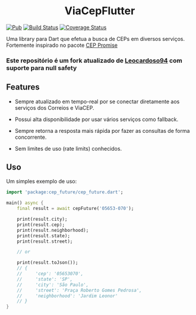 <h1 align="center">ViaCepFlutter</h1>

[![Pub](https://img.shields.io/pub/v/cep_future.svg)](https://pub.dartlang.org/packages/cep_future) [![Build Status](https://travis-ci.com/Leocardoso94/cep_future.svg?branch=master)](https://travis-ci.com/Leocardoso94/cep_future) [![Coverage Status](https://coveralls.io/repos/github/Leocardoso94/cep_future/badge.svg?branch=master)](https://coveralls.io/github/Leocardoso94/cep_future?branch=master)

Uma library para Dart que efetua a busca de CEPs em diversos serviços.
Fortemente inspirado no pacote [CEP Promise](https://github.com/filipedeschamps/cep-promise)

### Este repositório é um fork atualizado de [Leocardoso94](https://github.com/Leocardoso94/cep_future) com suporte para null safety

## Features

- Sempre atualizado em tempo-real por se conectar diretamente aos serviços dos Correios e ViaCEP.

- Possui alta disponibilidade por usar vários serviços como fallback.
- Sempre retorna a resposta mais rápida por fazer as consultas de forma concorrente.
- Sem limites de uso (rate limits) conhecidos.

## Uso

Um simples exemplo de uso:

```dart
import 'package:cep_future/cep_future.dart';

main() async {
    final result = await cepFuture('05653-070');

    print(result.city);
    print(result.cep);
    print(result.neighborhood);
    print(result.state);
    print(result.street);

    // or

    print(result.toJson());
    // {
    //     'cep': '05653070',
    //     'state': 'SP',
    //     'city': 'São Paulo',
    //     'street': 'Praça Roberto Gomes Pedrosa',
    //     'neighborhood': 'Jardim Leonor'
    // }
}
```
